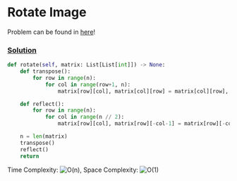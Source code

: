 # Rotate Image

Problem can be found in [here](https://leetcode.com/problems/rotate-image/)!

### [Solution](/Array/48-RotateImage/solution.py)

```python
def rotate(self, matrix: List[List[int]]) -> None:
    def transpose():
        for row in range(n):
            for col in range(row+1, n):
                matrix[row][col], matrix[col][row] = matrix[col][row], matrix[row][col]

    def reflect():
        for row in range(n):
            for col in range(n // 2):
                matrix[row][col], matrix[row][-col-1] = matrix[row][-col-1], matrix[row][col]

    n = len(matrix)
    transpose()
    reflect()
    return
```

Time Complexity: ![O(n)](<https://latex.codecogs.com/svg.image?\inline&space;O(n)>), Space Complexity: ![O(1)](<https://latex.codecogs.com/svg.image?\inline&space;O(1)>)
